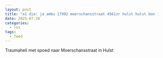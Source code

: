 ```yaml
---
layout: post
title: "a1 dia: ja ambu 17992 moerschansstraat 4561zr hulst hulst bon 111830"
date: 2025-07-28
categories: 
  - rss
tags: 
  - feed
---
```


Traumaheli met spoed naar Moerschansstraat in Hulst
